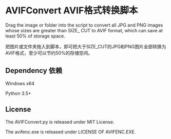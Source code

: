 # AVIFConvert  AVIF格式转换脚本

Drag the image or folder into the script to convert all JPG and PNG images whose sizes are greater than SIZE_ CUT to AVIF format, which can save at least 50% of storage space.

把图片或文件夹拖入到脚本，即可把大于SIZE_CUT的JPG和PNG图片全部转换为AVIF格式，至少可以节约50%的存储空间。

## Dependency 依赖

Windows x64

Python 3.5+

## License

The AVIFConvert.py is released under MIT License.

The avifenc.exe is released under LICENSE OF AVIFENC.EXE.

